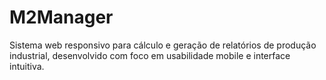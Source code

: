 # M2Manager
Sistema web responsivo para cálculo e geração de relatórios de produção industrial, desenvolvido com foco em usabilidade mobile e interface intuitiva.
